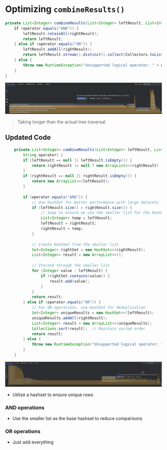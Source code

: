 # Optimizing `combineResults()`
```java
private List<Integer> combineResults(List<Integer> leftResult, List<Integer> rightResult, String operator) {
    if (operator.equals("AND")) {
        leftResult.retainAll(rightResult);
        return leftResult;
    } else if (operator.equals("OR")) {
        leftResult.addAll(rightResult);
        return leftResult.stream().distinct().collect(Collectors.toList());
    } else {
        throw new RuntimeException("Unsupported logical operator: " + operator);
    }
}
```

![alt text](src\combineResults\pre_combineResults_optimization.png)

> Taking longer than the actual tree traversal

## Updated Code
```java
    private List<Integer> combineResults(List<Integer> leftResult, List<Integer> rightResult,
        String operator) {
        if (leftResult == null || leftResult.isEmpty()) {
            return rightResult != null ? new ArrayList<>(rightResult) : new ArrayList<>();
        }
        if (rightResult == null || rightResult.isEmpty()) {
            return new ArrayList<>(leftResult);
        }

        if (operator.equals("AND")) {
            // Use HashSet for better performance with large datasets
            if (leftResult.size() > rightResult.size()) {
                // Swap to ensure we use the smaller list for the HashSet
                List<Integer> temp = leftResult;
                leftResult = rightResult;
                rightResult = temp;
            }

            // Create HashSet from the smaller list
            Set<Integer> rightSet = new HashSet<>(rightResult);
            List<Integer> result = new ArrayList<>();

            // Iterate through the smaller list
            for (Integer value : leftResult) {
                if (rightSet.contains(value)) {
                    result.add(value);
                }
            }
            return result;
        } else if (operator.equals("OR")) {
            // For OR operations, use HashSet for deduplication
            Set<Integer> uniqueResults = new HashSet<>(leftResult);
            uniqueResults.addAll(rightResult);
            List<Integer> result = new ArrayList<>(uniqueResults);
            Collections.sort(result);  // Maintain sorted order
            return result;
        } else {
            throw new RuntimeException("Unsupported logical operator: " + operator);
        }
    }
```
![alt text](src/combineResults/post_combineResults_optimization.png)

- Utilize a hashset to ensure unique rows

### AND operations
- Use the smaller list as the base hashset to reduce comparisons

### OR operations
- Just add everything